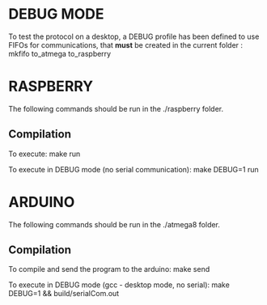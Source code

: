 
DEBUG MODE
===========================================

To test the protocol on a desktop, a DEBUG profile has been defined to use FIFOs for communications, that **must** be created in the current folder :
   mkfifo to_atmega to_raspberry


RASPBERRY
===========================================

The following commands should be run in the ./raspberry folder.

Compilation
-----------

To execute:
   make run

To execute in DEBUG mode (no serial communication):
   make DEBUG=1 run


ARDUINO
===========================================

The following commands should be run in the ./atmega8 folder.

Compilation
-----------

To compile and send the program to the arduino:
   make send

To execute in DEBUG mode (gcc - desktop mode, no serial):
   make DEBUG=1 && build/serialCom.out
